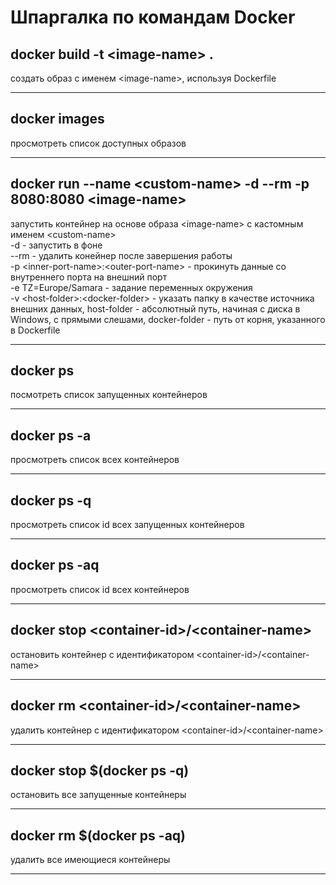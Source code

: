 # Шпаргалка по командам Docker

## docker build -t \<image-name> .
создать образ с именем \<image-name>, используя Dockerfile
***

## docker images
просмотреть список доступных образов
***

## docker run --name \<custom-name> -d --rm -p 8080:8080 \<image-name>
запустить контейнер на основе образа \<image-name> с кастомным именем \<custom-name>  
-d - запустить в фоне  
--rm - удалить конейнер после завершения работы   
-p \<inner-port-name>:\<outer-port-name> - прокинуть данные со внутреннего порта на внешний порт   
-e TZ=Europe/Samara - задание переменных окружения   
-v \<host-folder>:\<docker-folder> - указать папку в качестве источника внешних данных, host-folder - абсолютный путь, начиная с диска в Windows, с прямыми слешами, docker-folder - путь от корня, указанного в Dockerfile   
***

## docker ps
посмотреть список запущенных контейнеров
***

## docker ps -a
просмотреть список всех контейнеров
***

## docker ps -q
просмотреть список id всех запущенных контейнеров
***

## docker ps -aq
просмотреть список id всех контейнеров
***

## docker stop \<container-id>/\<container-name>
остановить контейнер с идентификатором \<container-id>/\<container-name>
***

## docker rm \<container-id>/\<container-name>
удалить контейнер с идентификатором \<container-id>/\<container-name>
***
## docker stop $(docker ps -q)
остановить все запущенные контейнеры
***
## docker rm $(docker ps -aq)
удалить все имеющиеся контейнеры
***